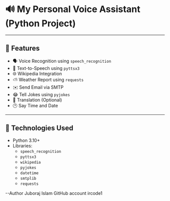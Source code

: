 # 🔊 My Personal Voice Assistant (Python Project)


---

## 🚀 Features

- 🗣️ Voice Recognition using `speech_recognition`
- 🧠 Text-to-Speech using `pyttsx3`
- 🌐 Wikipedia Integration
- ⛅ Weather Report using `requests`
- ✉️ Send Email via SMTP
- 😂 Tell Jokes using `pyjokes`
- 🔁 Translation (Optional)
- 🕐 Say Time and Date

---

## 🧰 Technologies Used

- Python 3.10+
- Libraries:
  - `speech_recognition`
  - `pyttsx3`
  - `wikipedia`
  - `pyjokes`
  - `datetime`
  - `smtplib`
  - `requests`

--Author Juboraj Islam 
GitHub account ircode1
